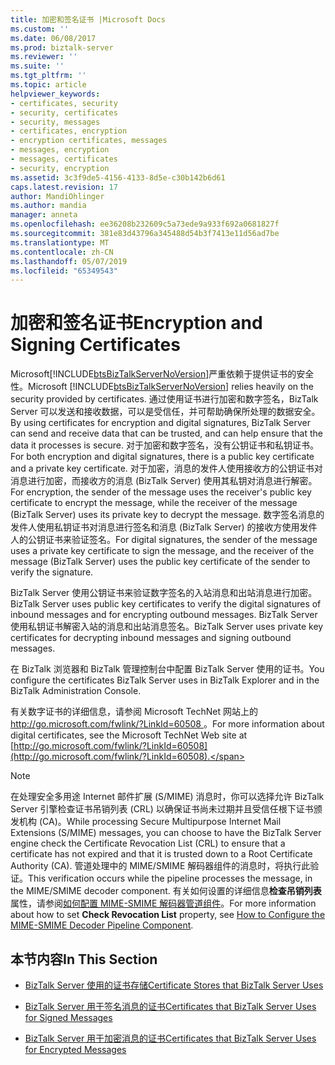 ```yaml
---
title: 加密和签名证书 |Microsoft Docs
ms.custom: ''
ms.date: 06/08/2017
ms.prod: biztalk-server
ms.reviewer: ''
ms.suite: ''
ms.tgt_pltfrm: ''
ms.topic: article
helpviewer_keywords:
- certificates, security
- security, certificates
- security, messages
- certificates, encryption
- encryption certificates, messages
- messages, encryption
- messages, certificates
- security, encryption
ms.assetid: 3c3f9de5-4156-4133-8d5e-c30b142b6d61
caps.latest.revision: 17
author: MandiOhlinger
ms.author: mandia
manager: anneta
ms.openlocfilehash: ee36208b232609c5a73ede9a933f692a0681827f
ms.sourcegitcommit: 381e83d43796a345488d54b3f7413e11d56ad7be
ms.translationtype: MT
ms.contentlocale: zh-CN
ms.lasthandoff: 05/07/2019
ms.locfileid: "65349543"
---
```

# <a name="encryption-and-signing-certificates"></a><span data-ttu-id="ce1ab-102">加密和签名证书</span><span class="sxs-lookup"><span data-stu-id="ce1ab-102">Encryption and Signing Certificates</span></span>
<span data-ttu-id="ce1ab-103">Microsoft[!INCLUDE[btsBizTalkServerNoVersion](../includes/btsbiztalkservernoversion-md.md)]严重依赖于提供证书的安全性。</span><span class="sxs-lookup"><span data-stu-id="ce1ab-103">Microsoft [!INCLUDE[btsBizTalkServerNoVersion](../includes/btsbiztalkservernoversion-md.md)] relies heavily on the security provided by certificates.</span></span> <span data-ttu-id="ce1ab-104">通过使用证书进行加密和数字签名，BizTalk Server 可以发送和接收数据，可以是受信任，并可帮助确保所处理的数据安全。</span><span class="sxs-lookup"><span data-stu-id="ce1ab-104">By using certificates for encryption and digital signatures, BizTalk Server can send and receive data that can be trusted, and can help ensure that the data it processes is secure.</span></span> <span data-ttu-id="ce1ab-105">对于加密和数字签名，没有公钥证书和私钥证书。</span><span class="sxs-lookup"><span data-stu-id="ce1ab-105">For both encryption and digital signatures, there is a public key certificate and a private key certificate.</span></span> <span data-ttu-id="ce1ab-106">对于加密，消息的发件人使用接收方的公钥证书对消息进行加密，而接收方的消息 (BizTalk Server) 使用其私钥对消息进行解密。</span><span class="sxs-lookup"><span data-stu-id="ce1ab-106">For encryption, the sender of the message uses the receiver's public key certificate to encrypt the message, while the receiver of the message (BizTalk Server) uses its private key to decrypt the message.</span></span> <span data-ttu-id="ce1ab-107">数字签名消息的发件人使用私钥证书对消息进行签名和消息 (BizTalk Server) 的接收方使用发件人的公钥证书来验证签名。</span><span class="sxs-lookup"><span data-stu-id="ce1ab-107">For digital signatures, the sender of the message uses a private key certificate to sign the message, and the receiver of the message (BizTalk Server) uses the public key certificate of the sender to verify the signature.</span></span>  
  
 <span data-ttu-id="ce1ab-108">BizTalk Server 使用公钥证书来验证数字签名的入站消息和出站消息进行加密。</span><span class="sxs-lookup"><span data-stu-id="ce1ab-108">BizTalk Server uses public key certificates to verify the digital signatures of inbound messages and for encrypting outbound messages.</span></span> <span data-ttu-id="ce1ab-109">BizTalk Server 使用私钥证书解密入站的消息和出站消息签名。</span><span class="sxs-lookup"><span data-stu-id="ce1ab-109">BizTalk Server uses private key certificates for decrypting inbound messages and signing outbound messages.</span></span>  
  
 <span data-ttu-id="ce1ab-110">在 BizTalk 浏览器和 BizTalk 管理控制台中配置 BizTalk Server 使用的证书。</span><span class="sxs-lookup"><span data-stu-id="ce1ab-110">You configure the certificates BizTalk Server uses in BizTalk Explorer and in the BizTalk Administration Console.</span></span>  
  
 <span data-ttu-id="ce1ab-111">有关数字证书的详细信息，请参阅 Microsoft TechNet 网站上的[ http://go.microsoft.com/fwlink/?LinkId=60508 ](http://go.microsoft.com/fwlink/?LinkId=60508)。</span><span class="sxs-lookup"><span data-stu-id="ce1ab-111">For more information about digital certificates, see the Microsoft TechNet Web site at [http://go.microsoft.com/fwlink/?LinkId=60508](http://go.microsoft.com/fwlink/?LinkId=60508).</span></span>  
  
> [!NOTE]
>  <span data-ttu-id="ce1ab-112">在处理安全多用途 Internet 邮件扩展 (S/MIME) 消息时，你可以选择允许 BizTalk Server 引擎检查证书吊销列表 (CRL) 以确保证书尚未过期并且受信任根下证书颁发机构 (CA)。</span><span class="sxs-lookup"><span data-stu-id="ce1ab-112">While processing Secure Multipurpose Internet Mail Extensions (S/MIME) messages, you can choose to have the BizTalk Server engine check the Certificate Revocation List (CRL) to ensure that a certificate has not expired and that it is trusted down to a Root Certificate Authority (CA).</span></span> <span data-ttu-id="ce1ab-113">管道处理中的 MIME/SMIME 解码器组件的消息时，将执行此验证。</span><span class="sxs-lookup"><span data-stu-id="ce1ab-113">This verification occurs while the pipeline processes the message, in the MIME/SMIME decoder component.</span></span> <span data-ttu-id="ce1ab-114">有关如何设置的详细信息**检查吊销列表**属性，请参阅[如何配置 MIME-SMIME 解码器管道组件](../core/how-to-configure-the-mime-smime-decoder-pipeline-component.md)。</span><span class="sxs-lookup"><span data-stu-id="ce1ab-114">For more information about how to set **Check Revocation List** property, see [How to Configure the MIME-SMIME Decoder Pipeline Component](../core/how-to-configure-the-mime-smime-decoder-pipeline-component.md).</span></span>  
  
## <a name="in-this-section"></a><span data-ttu-id="ce1ab-115">本节内容</span><span class="sxs-lookup"><span data-stu-id="ce1ab-115">In This Section</span></span>  
  
-   [<span data-ttu-id="ce1ab-116">BizTalk Server 使用的证书存储</span><span class="sxs-lookup"><span data-stu-id="ce1ab-116">Certificate Stores that BizTalk Server Uses</span></span>](../core/certificate-stores-that-biztalk-server-uses.md)  
  
-   [<span data-ttu-id="ce1ab-117">BizTalk Server 用于签名消息的证书</span><span class="sxs-lookup"><span data-stu-id="ce1ab-117">Certificates that BizTalk Server Uses for Signed Messages</span></span>](../core/certificates-that-biztalk-server-uses-for-signed-messages.md)  
  
-   [<span data-ttu-id="ce1ab-118">BizTalk Server 用于加密消息的证书</span><span class="sxs-lookup"><span data-stu-id="ce1ab-118">Certificates that BizTalk Server Uses for Encrypted Messages</span></span>](../core/certificates-that-biztalk-server-uses-for-encrypted-messages.md)